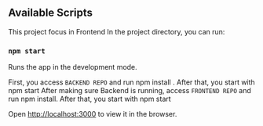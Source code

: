 ## Available Scripts
This project focus in Frontend
In the project directory, you can run:

### `npm start`

Runs the app in the development mode.

First, you access  `BACKEND REPO` and run npm install . After that, you start with npm start
After making sure Backend is running, access `FRONTEND REPO` and run npm install. After that, you start with npm start

Open [http://localhost:3000](http://localhost:3000) to view it in the browser.

